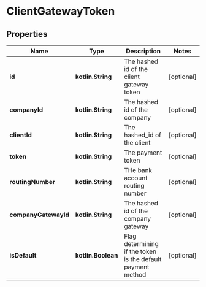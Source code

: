 
# ClientGatewayToken

## Properties
Name | Type | Description | Notes
------------ | ------------- | ------------- | -------------
**id** | **kotlin.String** | The hashed id of the client gateway token |  [optional]
**companyId** | **kotlin.String** | The hashed id of the company |  [optional]
**clientId** | **kotlin.String** | The hashed_id of the client |  [optional]
**token** | **kotlin.String** | The payment token |  [optional]
**routingNumber** | **kotlin.String** | THe bank account routing number |  [optional]
**companyGatewayId** | **kotlin.String** | The hashed id of the company gateway |  [optional]
**isDefault** | **kotlin.Boolean** | Flag determining if the token is the default payment method |  [optional]



